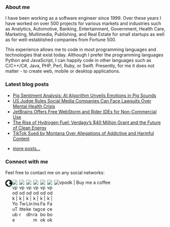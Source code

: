 ### About me

I have been working as a software engineer since 1999. Over these years I have worked on over 500 projects for various markets and industries such as Analytics, Automotive, Banking, Entertainment, Government, Health Care, Marketing, Multimedia, Publishing, and Real Estate for small startups as well as for well-established companies from Fortune 500.

This experience allows me to code in most programming languages and technologies that exist today. Although I prefer the programming languages Python and JavaScript, I can happily code in other languages such as C/C++/C#, Java, PHP, Perl, Ruby, or Swift. Presently, for me it does not matter - to create web, mobile or desktop applications.

### Latest blog posts

<!-- BLOG-POST-LIST:START -->
- [Pig Sentiment Analysis: AI Algorithm Unveils Emotions in Pig Sounds](https://medium.com/majordigest/pig-sentiment-analysis-ai-algorithm-unveils-emotions-in-pig-sounds-fe385f26b853?source=rss-22947912adc0------2)
- [US Judge Rules Social Media Companies Can Face Lawsuits Over Mental Health Crisis](https://medium.com/majordigest/us-judge-rules-social-media-companies-can-face-lawsuits-over-mental-health-crisis-c13478757e1b?source=rss-22947912adc0------2)
- [JetBrains Offers Free WebStorm and Rider IDEs for Non-Commercial Use](https://medium.com/majordigest/jetbrains-offers-free-webstorm-and-rider-ides-for-non-commercial-use-23325b8988df?source=rss-22947912adc0------2)
- [The Rise of Hydrogen Fuel: Verdagy’s $40 Million Grant and the Future of Clean Energy](https://medium.com/majordigest/the-rise-of-hydrogen-fuel-verdagys-40-million-grant-and-the-future-of-clean-energy-3c92c713dc31?source=rss-22947912adc0------2)
- [TikTok Sued by Montana Over Allegations of Addictive and Harmful Content](https://medium.com/majordigest/tiktok-sued-by-montana-over-allegations-of-addictive-and-harmful-content-1c603c8da7aa?source=rss-22947912adc0------2)
<!-- BLOG-POST-LIST:END -->
- [more posts...](https://medium.com/@vpodk)

### Connect with me
Feel free to contact me on any social networks:

[<img align="left" alt="vpodk.com" width="22px" src="https://raw.githubusercontent.com/iconic/open-iconic/master/svg/globe.svg" />][website]
[<img align="left" alt="vpodk | YouTube" width="22px" src="https://cdn.jsdelivr.net/npm/simple-icons@v3/icons/youtube.svg" />][youtube]
[<img align="left" alt="vpodk | Twitter" width="22px" src="https://cdn.jsdelivr.net/npm/simple-icons@v3/icons/twitter.svg" />][twitter]
[<img align="left" alt="vpodk | LinkedIn" width="22px" src="https://cdn.jsdelivr.net/npm/simple-icons@v3/icons/linkedin.svg" />][linkedin]
[<img align="left" alt="vpodk | Instagram" width="22px" src="https://cdn.jsdelivr.net/npm/simple-icons@v3/icons/instagram.svg" />][instagram]
[<img align="left" alt="vpodk | Facebook" width="22px" src="https://cdn.jsdelivr.net/npm/simple-icons@v3/icons/facebook.svg" />][facebook]
[<img align="left" alt="vpodk | Facebook" width="22px" src="https://cdn.jsdelivr.net/npm/simple-icons@v3/icons/medium.svg" />][medium]
[<img align="left" alt="vpodk | Buy me a coffee" height="24px" src="https://cdn.buymeacoffee.com/buttons/default-yellow.png" />][buymeacoffee]
<br>

<!-- Meta data -->
[website]: https://vpodk.com
[twitter]: https://twitter.com/vpodk
[youtube]: https://youtube.com/@vpodk
[instagram]: https://instagram.com/vpodk
[linkedin]: https://linkedin.com/in/vpodk
[facebook]: https://facebook.com/vpodk
[medium]: https://medium.com/@vpodk
[buymeacoffee]: https://www.buymeacoffee.com/vpodk
